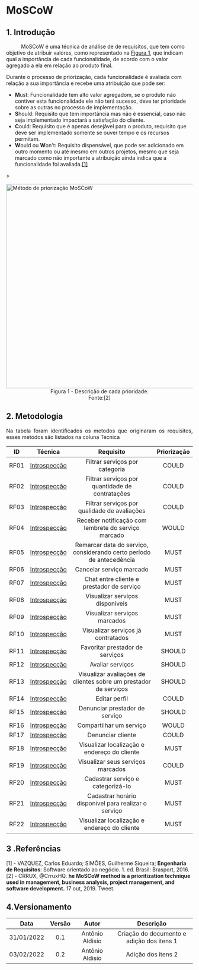 # MoSCoW

## 1. Introdução

<p style="text-indent: 40px; align="justify"> MoSCoW é uma técnica de análise de de requisitos, que tem como objetivo de atribuir valores, como representado na <a href="#Figura1">Figura 1</a>, que indicam qual a importância de cada funcionalidade, de acordo com o valor agregado a ela em relação ao produto final.  
  
Durante o processo de priorização, cada funcionalidade é avaliada com relação a sua importância e recebe uma atribuição que pode ser:</p>

- **M**ust: Funcionalidade tem alto valor agregadom, se o produto não contiver esta funcionalidade ele não terá sucesso, deve ter prioridade sobre as outras no processo de implementação.
- **S**hould: Requisito que tem importância mas não é essencial, caso não seja implementado impactará a satisfação do cliente.
- **C**ould: Requisito que é apenas desejável para o produto, requisito que deve ser implementado somente se ouver tempo e os recursos permitam.
- **W**ould ou **W**on't: Requisito dispensável, que pode ser adicionado em outro momento ou até mesmo em outros projetos, mesmo que seja marcado como não importante a atribuição ainda indica que a funcionalidade foi avaliada.<a href="#Bibliografia">[1]</a>

<a id="Figura1">></a>

<img width="550" src="../assets/images/moscow.png" class="center" alt="Método de priorização MoSCoW">
<figcaption class="center"><center> Figura 1 - Descrição de cada prioridade.<br>Fonte:[2] </center> </figcaption>

## 2. Metodologia

<p align="justify"> 
Na tabela foram identificados os metodos que originaram os requisitos, esses metodos são listados na coluna Técnica
</p>

|  ID  |                  Técnica                   |                              Requisito                               | Priorização |
| :--: | :----------------------------------------: | :------------------------------------------------------------------: | :---------: |
| RF01 | <a href="/introspeccao " >Introspecção</a> |                    Filtrar serviços por categoria                    |    COULD    |
| RF02 | <a href="/introspeccao " >Introspecção</a> |           Filtrar serviços por quantidade de contratações            |    COULD    |
| RF03 | <a href="/introspeccao " >Introspecção</a> |             Filtrar serviços por qualidade de avaliações             |    COULD    |
| RF04 | <a href="/introspeccao " >Introspecção</a> |         Receber notificação com lembrete do serviço marcado          |    WOULD    |
| RF05 | <a href="/introspeccao " >Introspecção</a> | Remarcar data do serviço, considerando certo período de antecedência |    MUST     |
| RF06 | <a href="/introspeccao " >Introspecção</a> |                       Cancelar serviço marcado                       |    MUST     |
| RF07 | <a href="/introspeccao " >Introspecção</a> |              Chat entre cliente e prestador de serviço               |    MUST     |
| RF08 | <a href="/introspeccao " >Introspecção</a> |                   Visualizar serviços disponíveis                    |    MUST     |
| RF09 | <a href="/introspeccao " >Introspecção</a> |                     Visualizar serviços marcados                     |    MUST     |
| RF10 | <a href="/introspeccao " >Introspecção</a> |                  Visualizar serviços já contratados                  |    MUST     |
| RF11 | <a href="/introspeccao " >Introspecção</a> |                   Favoritar prestador de serviços                    |   SHOULD    |
| RF12 | <a href="/introspeccao " >Introspecção</a> |                           Avaliar serviços                           |   SHOULD    |
| RF13 | <a href="/introspeccao " >Introspecção</a> |   Visualizar avaliações de clientes sobre um prestador de serviços   |   SHOULD    |
| RF14 | <a href="/introspeccao " >Introspecção</a> |                            Editar perfil                             |    COULD    |
| RF15 | <a href="/introspeccao " >Introspecção</a> |                    Denunciar prestador de serviço                    |   SHOULD    |
| RF16 | <a href="/introspeccao " >Introspecção</a> |                       Compartilhar um serviço                        |    WOULD    |
| RF17 | <a href="/introspeccao " >Introspecção</a> |                          Denunciar cliente                           |    COULD    |
| RF18 | <a href="/introspeccao " >Introspecção</a> |             Visualizar localização e endereço do cliente             |    MUST     |
| RF19 | <a href="/introspeccao " >Introspecção</a> |                  Visualizar seus serviços marcados                   |    COULD    |
| RF20 | <a href="/introspeccao " >Introspecção</a> |                  Cadastrar serviço e categorizá-lo                   |    MUST     |
| RF21 | <a href="/introspeccao " >Introspecção</a> |         Cadastrar horário disponivel para realizar o serviço         |    MUST     |
| RF22 | <a href="/introspeccao " >Introspecção</a> |             Visualizar localização e endereço do cliente             |    MUST     |

## 3 .Referências <a id="Bibliografia"></a>

[1] - VAZQUEZ, Carlos Eduardo; SIMÕES, Guilherme Siqueira; **Engenharia de Requisitos**: Software orientado ao negócio. 1. ed. Brasil: Brasport, 2016.  
[2] - CRRUX, @CrruxHQ. **he MoSCoW method is a prioritization technique used in management, business analysis, project management, and software development.** 17 out, 2019. Tweet.

## 4.Versionamento

<center>

|    Data    | Versão |      Autor      |                 Descrição                 |
| :--------: | :----: | :-------------: | :---------------------------------------: |
| 31/01/2022 |  0.1   | Antônio Aldisio | Criação do documento e adição dos itens 1 |
| 03/02/2022 |  0.2   | Antônio Aldisio |            Adição dos itens 2             |

</center>
